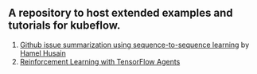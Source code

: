 ## A repository to host extended examples and tutorials for kubeflow.

1. [Github issue summarization using sequence-to-sequence learning](./issue_summarization_github_issues) by [Hamel Husain](https://github.com/hamelsmu)
2. [Reinforcement Learning with TensorFlow Agents](./agents)
